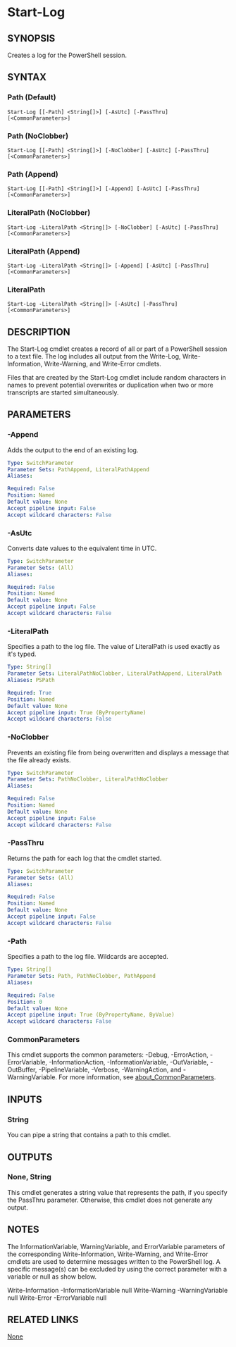 ﻿---
external help file: ScriptFramework-help.xml
Module Name: ScriptFramework
online version: https://github.com/PoshAJ/PoshToolbox/blob/main/docs/Start-Log.md
schema: 2.0.0
---

# Start-Log

## SYNOPSIS
Creates a log for the PowerShell session.

## SYNTAX

### Path (Default)
```
Start-Log [[-Path] <String[]>] [-AsUtc] [-PassThru] [<CommonParameters>]
```

### Path (NoClobber)
```
Start-Log [[-Path] <String[]>] [-NoClobber] [-AsUtc] [-PassThru] [<CommonParameters>]
```

### Path (Append)
```
Start-Log [[-Path] <String[]>] [-Append] [-AsUtc] [-PassThru] [<CommonParameters>]
```

### LiteralPath (NoClobber)
```
Start-Log -LiteralPath <String[]> [-NoClobber] [-AsUtc] [-PassThru] [<CommonParameters>]
```

### LiteralPath (Append)
```
Start-Log -LiteralPath <String[]> [-Append] [-AsUtc] [-PassThru] [<CommonParameters>]
```

### LiteralPath
```
Start-Log -LiteralPath <String[]> [-AsUtc] [-PassThru] [<CommonParameters>]
```

## DESCRIPTION
The Start-Log cmdlet creates a record of all or part of a PowerShell session to a text file. The log includes all output from the Write-Log, Write-Information, Write-Warning, and Write-Error cmdlets.

Files that are created by the Start-Log cmdlet include random characters in names to prevent potential overwrites or duplication when two or more transcripts are started simultaneously.

## PARAMETERS

### -Append
Adds the output to the end of an existing log.

```yaml
Type: SwitchParameter
Parameter Sets: PathAppend, LiteralPathAppend
Aliases:

Required: False
Position: Named
Default value: None
Accept pipeline input: False
Accept wildcard characters: False
```

### -AsUtc
Converts date values to the equivalent time in UTC.

```yaml
Type: SwitchParameter
Parameter Sets: (All)
Aliases:

Required: False
Position: Named
Default value: None
Accept pipeline input: False
Accept wildcard characters: False
```

### -LiteralPath
Specifies a path to the log file. The value of LiteralPath is used exactly as it's typed.

```yaml
Type: String[]
Parameter Sets: LiteralPathNoClobber, LiteralPathAppend, LiteralPath
Aliases: PSPath

Required: True
Position: Named
Default value: None
Accept pipeline input: True (ByPropertyName)
Accept wildcard characters: False
```

### -NoClobber
Prevents an existing file from being overwritten and displays a message that the file already exists.

```yaml
Type: SwitchParameter
Parameter Sets: PathNoClobber, LiteralPathNoClobber
Aliases:

Required: False
Position: Named
Default value: None
Accept pipeline input: False
Accept wildcard characters: False
```

### -PassThru
Returns the path for each log that the cmdlet started.

```yaml
Type: SwitchParameter
Parameter Sets: (All)
Aliases:

Required: False
Position: Named
Default value: None
Accept pipeline input: False
Accept wildcard characters: False
```

### -Path
Specifies a path to the log file. Wildcards are accepted.

```yaml
Type: String[]
Parameter Sets: Path, PathNoClobber, PathAppend
Aliases:

Required: False
Position: 0
Default value: None
Accept pipeline input: True (ByPropertyName, ByValue)
Accept wildcard characters: False
```

### CommonParameters
This cmdlet supports the common parameters: -Debug, -ErrorAction, -ErrorVariable, -InformationAction, -InformationVariable, -OutVariable, -OutBuffer, -PipelineVariable, -Verbose, -WarningAction, and -WarningVariable. For more information, see [about_CommonParameters](http://go.microsoft.com/fwlink/?LinkID=113216).

## INPUTS

### String
You can pipe a string that contains a path to this cmdlet.

## OUTPUTS

### None, String
This cmdlet generates a string value that represents the path, if you specify the PassThru parameter. Otherwise, this cmdlet does not generate any output.

## NOTES
The InformationVariable, WarningVariable, and ErrorVariable parameters of the corresponding Write-Information, Write-Warning, and Write-Error cmdlets are used to determine messages written to the PowerShell log. A specific message(s) can be excluded by using the correct parameter with a variable or null as show below.

Write-Information -InformationVariable null
Write-Warning -WarningVariable null
Write-Error -ErrorVariable null

## RELATED LINKS
[None]()
